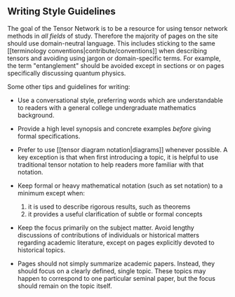 
## Writing Style Guidelines

The goal of the Tensor Network is to be a resource for 
using tensor network methods in _all fields_ of study.
Therefore the majority of pages on the site should use
domain-neutral language. This includes sticking to
the same [[terminology conventions|contribute/conventions]] when
describing tensors and avoiding using jargon or
domain-specific terms. For example,
the term "entanglement" should be avoided except in sections or on 
pages specifically discussing quantum physics.

Some other tips and guidelines for writing:

- Use a conversational style, preferring words 
  which are understandable to readers with a general
  college undergraduate mathematics background.

- Provide a high level synopsis and concrete examples
  _before_ giving formal specifications.

- Prefer to use [[tensor diagram notation|diagrams]]
  whenever possible.
  A key exception is that when first introducing a topic,
  it is helpful to use traditional tensor notation to
  help readers more familiar with that notation.

- Keep formal or heavy mathematical notation (such as
  set notation) to a minimum except when:

  1. it is used to describe rigorous results, such as theorems
  2. it provides a useful clarification of subtle or formal concepts

- Keep the focus primarily on the subject matter.
  Avoid lengthy discussions of contributions of individuals
  or historical matters regarding academic literature, 
  except on pages explicitly devoted to historical topics.

- Pages should not simply summarize academic papers. Instead,
  they should focus on a clearly defined, single topic. 
  These topics may happen to correspond to one particular 
  seminal paper, but the focus should remain on the topic itself.
